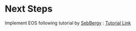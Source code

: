 # Next Steps
Implement EOS following tutorial by [SebBergy](https://dev.epicgames.com/community/profile/AAEq/SebBergy2.0) : [Tutorial Link](https://dev.epicgames.com/community/learning/courses/1px/unreal-engine-the-eos-online-subsystem-oss-plugin/Lnjn/unreal-engine-introduction)